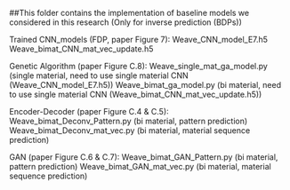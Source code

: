 ##This folder contains the implementation of baseline models we considered in this research (Only for inverse prediction (BDPs))

Trained CNN_models (FDP, paper Figure 7): Weave_CNN_model_E7.h5
                                          Weave_bimat_CNN_mat_vec_update.h5

Genetic Algorithm (paper Figure C.8): Weave_single_mat_ga_model.py (single material, need to use single material CNN (Weave_CNN_model_E7.h5))
                                      Weave_bimat_ga_model.py (bi material, need to use single material CNN (Weave_bimat_CNN_mat_vec_update.h5))
                   
Encoder-Decoder (paper Figure C.4 & C.5): Weave_bimat_Deconv_Pattern.py (bi material, pattern prediction)
                                          Weave_bimat_Deconv_mat_vec.py (bi material, material sequence prediction)
                 
GAN (paper Figure C.6 & C.7): Weave_bimat_GAN_Pattern.py (bi material, pattern prediction)
                              Weave_bimat_GAN_mat_vec.py (bi material, material sequence prediction)
